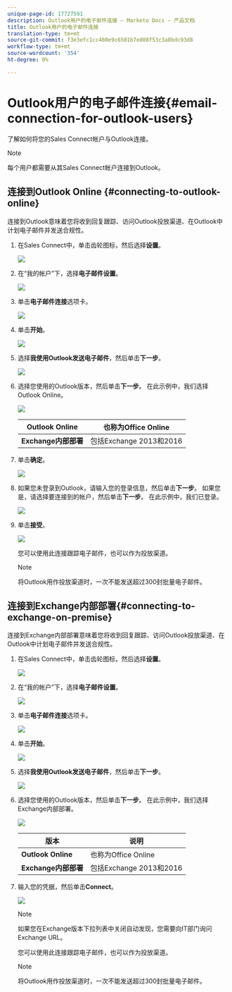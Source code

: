 ```yaml
---
unique-page-id: 17727591
description: Outlook用户的电子邮件连接 — Marketo Docs — 产品文档
title: Outlook用户的电子邮件连接
translation-type: tm+mt
source-git-commit: f3e3efc1cc480e9c6501b7e808f53c3a8bdc93d8
workflow-type: tm+mt
source-wordcount: '354'
ht-degree: 0%

---
```



# Outlook用户的电子邮件连接{#email-connection-for-outlook-users}

了解如何将您的Sales Connect帐户与Outlook连接。

>[!NOTE]
>
>每个用户都需要从其Sales Connect帐户连接到Outlook。

## 连接到Outlook Online {#connecting-to-outlook-online}

连接到Outlook意味着您将收到回复跟踪、访问Outlook投放渠道、在Outlook中计划电子邮件并发送合规性。

1. 在Sales Connect中，单击齿轮图标，然后选择&#x200B;**设置**。

   ![](assets/one.png)

1. 在“我的帐户”下，选择&#x200B;**电子邮件设置**。

   ![](assets/two.png)

1. 单击&#x200B;**电子邮件连接**&#x200B;选项卡。

   ![](assets/three.png)

1. 单击&#x200B;**开始**。

   ![](assets/four.png)

1. 选择&#x200B;**我使用Outlook发送电子邮件**，然后单击&#x200B;**下一步**。

   ![](assets/five-a.png)

1. 选择您使用的Outlook版本，然后单击&#x200B;**下一步**。 在此示例中，我们选择Outlook Online。

   ![](assets/six-a.png)

   | **Outlook Online** | 也称为Office Online |
   |---|---|
   | **Exchange内部部署** | 包括Exchange 2013和2016 |

1. 单击&#x200B;**确定**。

   ![](assets/seven-a.png)

1. 如果您未登录到Outlook，请输入您的登录信息，然后单击&#x200B;**下一步**。 如果您是，请选择要连接到的帐户，然后单击&#x200B;**下一步**。 在此示例中，我们已登录。

   ![](assets/eight-a.png)

1. 单击&#x200B;**接受**。

   ![](assets/nine-a.png)

   您可以使用此连接跟踪电子邮件，也可以作为投放渠道。

   >[!NOTE]
   >
   >将Outlook用作投放渠道时，一次不能发送超过300封批量电子邮件。

## 连接到Exchange内部部署{#connecting-to-exchange-on-premise}

连接到Exchange内部部署意味着您将收到回复跟踪、访问Outlook投放渠道、在Outlook中计划电子邮件并发送合规性。

1. 在Sales Connect中，单击齿轮图标，然后选择&#x200B;**设置**。

   ![](assets/one.png)

1. 在“我的帐户”下，选择&#x200B;**电子邮件设置**。

   ![](assets/two.png)

1. 单击&#x200B;**电子邮件连接**&#x200B;选项卡。

   ![](assets/three.png)

1. 单击&#x200B;**开始**。

   ![](assets/four.png)

1. 选择&#x200B;**我使用Outlook发送电子邮件**，然后单击&#x200B;**下一步**。

   ![](assets/five-a.png)

1. 选择您使用的Outlook版本，然后单击&#x200B;**下一步**。 在此示例中，我们选择Exchange内部部署。

   ![](assets/six-b.png)

   | 版本 | 说明 |
   |---|---|
   | **Outlook Online** | 也称为Office Online |
   | **Exchange内部部署** | 包括Exchange 2013和2016 |

1. 输入您的凭据，然后单击&#x200B;**Connect**。

   ![](assets/seven-b.png)

   >[!NOTE]
   >
   >如果您在Exchange版本下拉列表中关闭自动发现，您需要向IT部门询问Exchange URL。

   您可以使用此连接跟踪电子邮件，也可以作为投放渠道。

   >[!NOTE]
   >
   >将Outlook用作投放渠道时，一次不能发送超过300封批量电子邮件。
